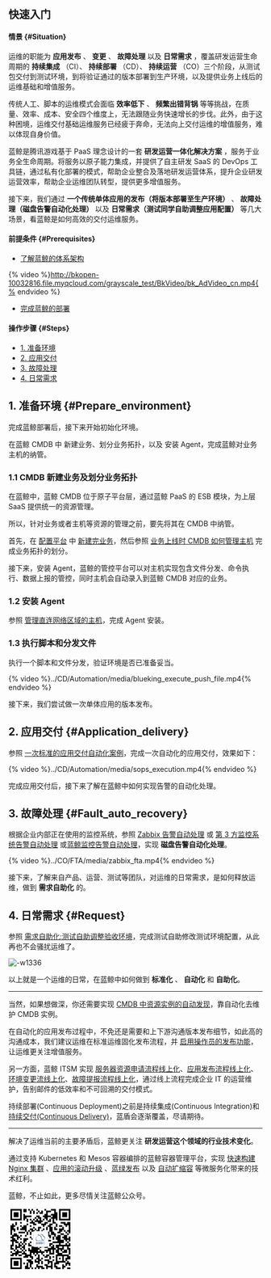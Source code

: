 ## 快速入门

#### 情景 {#Situation}

运维的职能为 **应用发布** 、 **变更** 、 **故障处理** 以及 **日常需求** ，覆盖研发运营生命周期的 **持续集成** （CI）、 **持续部署** （CD）、 **持续运营** （CO）三个阶段，从测试包交付到测试环境，到将验证通过的版本部署到生产环境，以及提供业务上线后的运维基础和增值服务。

传统人工、脚本的运维模式会面临 **效率低下** 、 **频繁出错背锅** 等等挑战，在质量、效率、成本、安全四个维度上，无法跟随业务快速增长的步伐。此外，由于这种困境，运维交付基础运维服务已经疲于奔命，无法向上交付运维的增值服务，难以体现自身价值。

蓝鲸是腾讯游戏基于 PaaS 理念设计的一套 **研发运营一体化解决方案** ，服务于业务全生命周期。将服务以原子能力集成，并提供了自主研发 SaaS 的 DevOps 工具链，通过私有化部署的模式，帮助企业整合及落地研发运营体系，提升企业研发运营效率，帮助企业运维团队转型，提供更多增值服务。

接下来，我们通过 **一个传统单体应用的发布（将版本部署至生产环境）** 、 **故障处理（磁盘告警自动化处理）** 以及 **日常需求（测试同学自助调整应用配置）** 等几大场景，看蓝鲸是如何高效的交付运维服务。

#### 前提条件 {#Prerequisites}

- [了解蓝鲸的体系架构](https://docs.bk.tencent.com/introduction/introduction.html#introduction)

{% video %}http://bkopen-10032816.file.myqcloud.com/grayscale_test/BkVideo/bk_AdVideo_cn.mp4{% endvideo %}

- [完成蓝鲸的部署](https://docs.bk.tencent.com/bkce_install_guide/)

#### 操作步骤 {#Steps}

- [1. 准备环境](#Prepare_environment)
- [2. 应用交付](#Application_delivery)
- [3. 故障处理](#Fault_auto_recovery)
- [4. 日常需求](#Request)

## 1. 准备环境 {#Prepare_environment}
完成蓝鲸部署后，接下来开始初始化环境。

在蓝鲸 CMDB 中 新建业务、划分业务拓扑，以及 安装 Agent，完成蓝鲸对业务主机的纳管。

### 1.1 CMDB 新建业务及划分业务拓扑
在蓝鲸中，蓝鲸 CMDB 位于原子平台层，通过蓝鲸 PaaS 的 ESB 模块，为上层 SaaS 提供统一的资源管理。

所以，针对业务或者主机等资源的管理之前，要先将其在 CMDB 中纳管。

首先，在 [配置平台](https://docs.bk.tencent.com/cmdb/) 中 [新建完业务](https://docs.bk.tencent.com/cmdb/Introduction.html#%EF%BC%881%EF%BC%89%E6%96%B0%E5%BB%BA%E4%B8%9A%E5%8A%A1)，然后参照 [业务上线时 CMDB 如何管理主机](CD/CMDB_management_hosts.md) 完成业务拓扑的划分。

接下来，安装 Agent，蓝鲸的管控平台可以对主机实现包含文件分发、命令执行、数据上报的管控，同时主机会自动录入到蓝鲸 CMDB 对应的业务。

### 1.2 安装 Agent

参照 [管理直连网络区域的主机](CD/Hybrid_cloud_management.md#Direct_network_management)，完成 Agent 安装。

### 1.3 执行脚本和分发文件

执行一个脚本和文件分发，验证环境是否已准备妥当。

{% video %}../CD/Automation/media/blueking_execute_push_file.mp4{% endvideo %}


接下来，我们尝试做一次单体应用的版本发布。

## 2. 应用交付 {#Application_delivery}

参照 [一次标准的应用交付自动化案例](CD/application_deployment.md)，完成一次自动化的应用交付，效果如下：

{% video %}../CD/Automation/media/sops_execution.mp4{% endvideo %}

完成应用交付后，接下来了解在蓝鲸中如何实现告警的自动化处理。

## 3. 故障处理 {#Fault_auto_recovery}

根据企业内部正在使用的监控系统，参照 [Zabbix 告警自动处理](CO/Zabbix_Alarm_processing_automation.md) 或 [第 3 方监控系统告警自动处理](REST_API_PUSH_Alarm_processing_automation.md) 或[蓝鲸监控告警自动处理](CO/Bkmonitor_Alarm_processing_automation.md)，实现 **磁盘告警自动化处理**。

{% video %}../CO/FTA/media/zabbix_fta.mp4{% endvideo %}

接下来，了解来自产品、运营、测试等团队，对运维的日常需求，是如何释放运维，做到 **需求自助化** 的。

## 4. 日常需求 {#Request}

参照 [需求自助化:测试自助调整验收环境](CD/Demand_self-service.md)，完成测试自助修改测试环境配置，从此再也不会骚扰运维了。

![-w1336](/CD/media/15638726755169.jpg)

以上就是一个运维的日常，在蓝鲸中如何做到 **标准化** 、 **自动化** 和 **自助化**。

---

当然，如果想做深，你还需要实现 [CMDB 中资源实例的自动发现](CD/CMDB_CI_auto_discovery_MySQL.md)，靠自动化去维护 CMDB 实例。

在自动化的应用发布过程中，不免还是需要和上下游沟通版本发布细节，如此高的沟通成本，我们建议运维在标准运维固化发布流程，并 [启用操作员的发布功能](CD/ops_half_automation.md)，让运维更关注增值服务。

另一方面，蓝鲸 ITSM 实现 [服务器资源申请流程线上化](CO/Service_Request.md)、[应用发布流程线上化](CO/Release_Management.md)、[环境变更流线上化](CO/Change_Management.md)、[故障提报流程线上化](CO/Incident_Management.md)，通过线上流程完成企业 IT 的运营维护，告别邮件的低效率和不可回溯的交付模式。

持续部署(Continuous Deployment)之前是持续集成(Continuous Integration)和 [持续交付(Continuous Delivery)](CI/Pipeline_git_commit_to_stag.md)，蓝盾会逐渐覆盖，尽请期待。

---

解决了运维当前的主要矛盾后，蓝鲸更关注 **研发运营这个领域的行业技术变化**。

通过支持 Kubernetes 和 Mesos 容器编排的蓝鲸容器管理平台，实现 [快速构建 Nginx 集群](CD/Bcs_deploy_nginx_cluster.md) 、[应用的滚动升级](CD/Bcs_app_Rolling_Update_Deployment.html) 、[蓝绿发布](CD/Bcs_blue_green_deployment.md) 以及 [自动扩缩容](CD/Bcs_HPA.md) 等微服务化带来的技术红利。

蓝鲸，不止如此，更多尽情关注蓝鲸公众号。

<img src="media/15659324878049.jpg" width="25%" height="25%">



